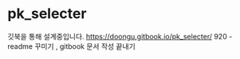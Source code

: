 # pk_selecter
깃북을 통해 설계중입니다. 
https://doongu.gitbook.io/pk_selecter/
920 - readme 꾸미기 , gitbook 문서 작성 끝내기 
